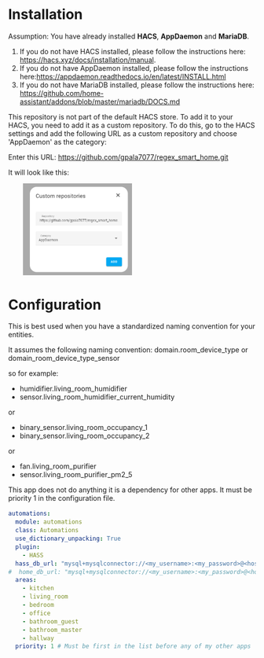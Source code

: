 # Installation

Assumption: You have already installed **HACS**, **AppDaemon** and **MariaDB**.
1. If you do not have HACS installed, please follow the instructions here: https://hacs.xyz/docs/installation/manual.
2. If you do not have AppDaemon installed, please follow the instructions here:https://appdaemon.readthedocs.io/en/latest/INSTALL.html
3. If you do not have MariaDB installed, please follow the instructions here: https://github.com/home-assistant/addons/blob/master/mariadb/DOCS.md


This repository is not part of the default HACS store. To add it to your HACS, you need to add it as a
custom repository. To do this, go to the HACS settings and add the following URL as a custom repository and choose
'AppDaemon' as the category:

Enter this URL: https://github.com/gpala7077/regex_smart_home.git

It will look like this:
  <div style="display: flex; justify-content: space-around;">
  <div><img src="/apps/static/custom_repository.png" alt="Custom Repo" style="width: 50%; max-width: 500px;"/></div>
  </div>



# Configuration
This is best used when you have a standardized naming convention for your entities. 

It assumes the following naming convention:
domain.room_device_type
or 
domain_room_device_type_sensor

so for example:
- humidifier.living_room_humidifier
- sensor.living_room_humidifier_current_humidity

or
- binary_sensor.living_room_occupancy_1
- binary_sensor.living_room_occupancy_2

or 
- fan.living_room_purifier
- sensor.living_room_purifier_pm2_5


This app does not do anything it is a dependency for other apps. It must be priority 1 in 
the configuration file. 

```yaml
automations:
  module: automations
  class: Automations
  use_dictionary_unpacking: True
  plugin:
    - HASS
  hass_db_url: "mysql+mysqlconnector://<my_username>:<my_password>@<host_ip>:3306/ha_db?charset=utf8mb4&collation=utf8mb4_unicode_ci"
#  home_db_url: "mysql+mysqlconnector://<my_username>:<my_password>@<host_ip>:3306/home_db?charset=utf8mb4&collation=utf8mb4_unicode_ci"
  areas:
    - kitchen
    - living_room
    - bedroom
    - office
    - bathroom_guest
    - bathroom_master
    - hallway
  priority: 1 # Must be first in the list before any of my other apps
```